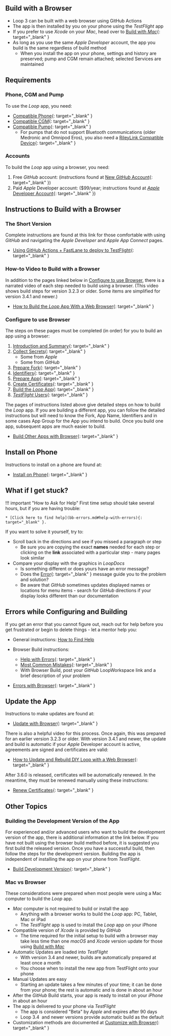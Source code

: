 ## Build with a Browser

* <span translate="no">Loop 3</span>&nbsp;can be built with a web browser using <span translate="no">GitHub Actions</span>
* The app is then installed by you on your phone using the *TestFlight* app
* If you prefer to use *Xcode* on your *Mac*, head over to [Build with *Mac*](../build/overview.md){: target="_blank" }
* As long as you use the same *Apple Developer* account, the app you build is the same regardless of build method
    * When you install the app on your phone, settings and history are preserved; pump and CGM remain attached; selected Services are maintained

## Requirements

### Phone, CGM and Pump

To use the *Loop* app, you need:

* [Compatible Phone](../build/phone.md){: target="_blank" }
* [Compatible CGM](../build/cgm.md){: target="_blank" }
* [Compatible Pump](../build/pump.md){: target="_blank" }
    * For pumps that do not support Bluetooth communications (older Medronic and Omnipod Eros), you also need a [RileyLink Compatible Device](../build/rileylink.md){: target="_blank" }

### Accounts

To build the&nbsp;_<span translate="no">Loop</span>_&nbsp;app using a browser, you need:

1. Free *GitHub* account: (instructions found at [New *GitHub* Account](secrets.md#new-github-account){: target="_blank" })
1. Paid *Apple* Developer account: ($99/year; instructions found at [*Apple* Developer Account](../build/apple-developer.md){: target="_blank" })

## Instructions to Build with a Browser

### The Short Version

Complete instructions are found at this link for those comfortable with using *GitHub* and navigating the *Apple Developer* and *Apple App Connect* pages.

* [Using GitHub Actions + FastLane to deploy to TestFlight](https://github.com/LoopKit/LoopWorkspace/blob/main/fastlane/testflight.md){: target="_blank" }

### How-to Video to Build with a Browser

In addition to the pages linked below in [Configure to use Browser](#configure-to-use-browser), there is a narrated video of each step needed to build using a browser. (This video shows build steps for version 3.2.3 or older. Some items are simplified for version 3.4.1 and newer.)

* [How to Build the *Loop* App With a Web Browser](https://www.youtube.com/watch?v=kiu5ho0MTW8){: target="_blank" }

### Configure to use Browser

The steps on these pages must be completed (in order) for you to build an app using a browser:

1. [Introduction and Summary](intro-summary.md){: target="_blank" }
1. [Collect Secrets](secrets.md){: target="_blank" }
    * Some from *Apple*
    * Some from *GitHub*
1. [Prepare Fork](prepare-fork.md){: target="_blank" }
1. [Identifiers](identifiers.md){: target="_blank" }
1. [Prepare App](prepare-app.md){: target="_blank" }
1. [Create Certificates](certs.md){: target="_blank" }
1. [Build the *Loop* App](build-yml.md){: target="_blank" }
1. [*TestFlight* Users](tf-users.md){: target="_blank" }

The pages of instructions listed above give detailed steps on how to build the *Loop* app. If you are building a different app, you can follow the detailed instructions but will need to know the Fork, App Name, Identifiers and in some cases App Group for the App you intend to build. Once you build one app, subsequent apps are much easier to build.

* [Build Other Apps with Browser](other-apps.md){: target="_blank" }

## Install on Phone

Instructions to install on a phone are found at:

* [Install on Phone](phone-install.md){: target="_blank" }

## What if I get stuck?

!!! important "How to Ask for Help"
    First time setup should take several hours, but if you are having trouble:

    * [Click here to find help](bb-errors.md#help-with-errors){: target="_blank" }.

If you want to solve it yourself, try to:

* Scroll back in the directions and see if you missed a paragraph or step
    * Be sure you are copying the exact **names** needed for each step or clicking on the **link** associated with a particular step - many pages look similar
* Compare your display with the <span>graphics in *LoopDocs*</span>
    * Is something different or does yours have an error message?
    * Does the [Error](bb-errors.md){: target="_blank" } message guide you to the problem and solution?
    * Be aware that *GitHub* sometimes updates displayed names or locations for menu items - search for *GitHub* directions if your display looks different than our documentation

## Errors while Configuring and Building

If you get an error that you cannot figure out, reach out for help before you get frustrated or begin to delete things - let a mentor help you:

* General instructions: [How to Find Help](../intro/loopdocs-how-to.md#how-to-find-help)
* Browser Build instructions:
    * [Help with Errors](bb-errors.md#help-with-errors){: target="_blank" }
    * [Most Common Mistakes](bb-errors.md#most-common-mistakes){: target="_blank" }
    * With Browser Build, post your *GitHub* LoopWorkspace link and a brief description of your problem

* [Errors with Browser](bb-errors.md){: target="_blank" }

## Update the App

Instructions to make updates are found at:

* [Update with Browser](bb-update.md){: target="_blank" }

There is also a helpful video for this process. Once again, this was prepared for an earlier version 3.2.3 or older. With version 3.4.1 and newer, the update and build is automatic if your *Apple* Developer account is active, agreements are signed and certificates are valid:

* [How to Update and Rebuild DIY Loop with a Web Browser](https://www.youtube.com/watch?v=0ipTsiqbbrQ){: target="_blank" }

After 3.6.0 is released, certificates will be automatically renewed. In the meantime, they must be renewed manually using these instructions:

* [Renew Certificates](bb-update.md#renew-certificate){: target="_blank" }

## Other Topics

### Building the Development Version of the App

For experienced and/or advanced users who want to build the development version of the app, there is additional information at the link below. If you have not built using the browser build method before, it is suggested you first build the released version. Once you have a successful build, then follow the steps for the development version. Building the app is independent of installing the app on your phone from *TestFlight*.

* [Build Development Version](build-dev-browser.md){: target="_blank" }

### Mac vs Browser

These considerations were prepared when most people were using a Mac computer to build the *Loop* app.

* *Mac* computer is not required to build or install the app
    * Anything with a browser works to build the *Loop* app: PC, Tablet, Mac or iPad
    * The *TestFlight* app is used to install the *Loop* app on your iPhone
* Compatible version of *Xcode* is provided by *GitHub*
    * The time required for the initial setup to build with a browser may take less time than one *macOS* and *Xcode* version update for those using [Build with *Mac*](../build/overview.md)
* Automatic Updates are loaded into *TestFlight*
    * With version 3.4 and newer, builds are automatically prepared at least once a month
    * You choose when to install the new app from TestFlight onto your phone
* Manual Updates are easy
    * Starting an update takes a few minutes of your time; it can be done from your phone; the rest is automatic and is done in about an hour
* After the *GitHub* Build starts, your app is ready to install on your *iPhone* in about an hour
* The app is delivered to your phone via *TestFlight*
    * The app is considered "Beta" by  *Apple* and expires after 90 days
    * <span translate="no">Loop 3.4</span>&nbsp; and newer versions provide automatic build as the default
* Customization methods are documented at [Customize with Browser](custom-browser.md){: target="_blank" }

